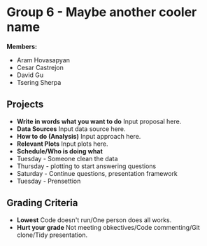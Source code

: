<h1>Group 6 - Maybe another cooler name</h1>
<p>
<b>Members:</b>
</p>
<ul>
<li>Aram Hovasapyan</li>
<li>Cesar Castrejon</li>
<li>David Gu</li>
<li>Tsering Sherpa</li>
</ul>
<h2>Projects</h2>
<ul>
<li><b>Write in words what you want to do</b> Input proposal here.</li>
<li><b>Data Sources</b>  Input data source here.</li>
<li><b>How to do (Analysis)</b>  Input approach here.</li>
<li><b>Relevant Plots</b>  Input plots here.</li>
<li><b>Schedule/Who is doing what
<li></b></b>Tuesday - Someone clean the data</li>
<li></b></b>Thursday - plotting to start answering questions</li>
<li></b></b>Saturday - Continue questions, presentation framework</li>
<li></b></b>Tuesday - Prensettion</li>
</ul>
<h2>Grading Criteria</h2>
<ul>
<li><b>Lowest</b> Code doesn't run/One person does all works.</li>
<li><b>Hurt your grade</b> Not meeting obkectives/Code commenting/Git clone/Tidy presentation.</li>

